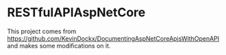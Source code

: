 # RESTfulAPIAspNetCore

This project comes from https://github.com/KevinDockx/DocumentingAspNetCoreApisWithOpenAPI and makes some modifications on it.